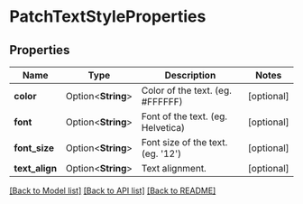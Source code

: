 # PatchTextStyleProperties

## Properties

Name | Type | Description | Notes
------------ | ------------- | ------------- | -------------
**color** | Option<**String**> | Color of the text. (eg. #FFFFFF) | [optional]
**font** | Option<**String**> | Font of the text. (eg. Helvetica) | [optional]
**font_size** | Option<**String**> | Font size of the text. (eg. '12') | [optional]
**text_align** | Option<**String**> | Text alignment. | [optional]

[[Back to Model list]](../README.md#documentation-for-models) [[Back to API list]](../README.md#documentation-for-api-endpoints) [[Back to README]](../README.md)


